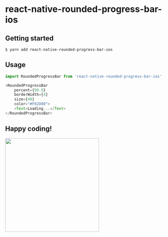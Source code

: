 # react-native-rounded-progress-bar-ios

## Getting started

`$ yarn add react-native-rounded-progress-bar-ios`

## Usage
```javascript
import RoundedProgressBar from 'react-native-rounded-progress-bar-ios';

<RoundedProgressBar	
	percent={99.9}	
	borderWidth={4}	
	size={40}	
	color="#F02D00">	
	<Text>Loading...</Text>
</RoundedProgressBar>
```
## Happy coding!
<img src="https://media.giphy.com/media/fm5JqspHFgIXm/giphy.gif" width="300" />
